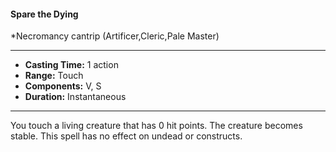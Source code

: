 #### Spare the Dying
*Necromancy cantrip (Artificer,Cleric,Pale Master)
___
- **Casting Time:** 1 action
- **Range:** Touch
- **Components:** V, S
- **Duration:** Instantaneous
---
You touch a living creature that has 0 hit points. The creature becomes stable. This spell has no effect on undead or constructs.